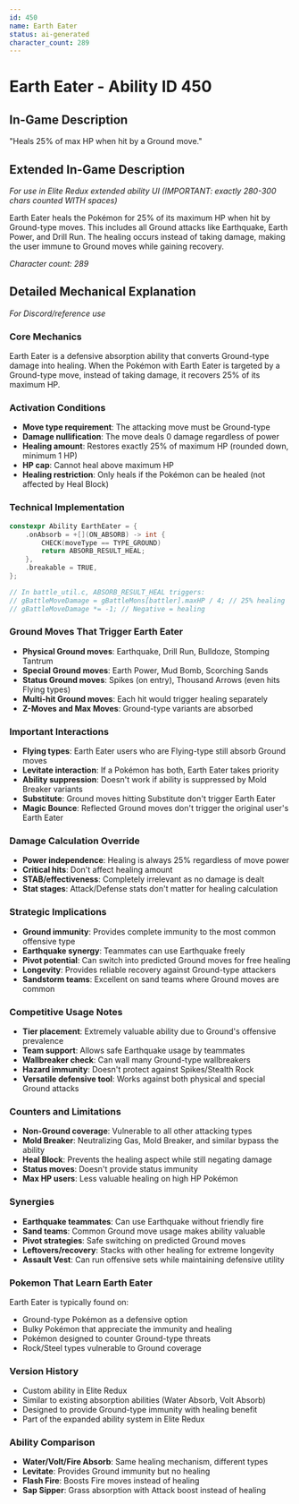 ```yaml
---
id: 450
name: Earth Eater
status: ai-generated
character_count: 289
---
```


# Earth Eater - Ability ID 450

## In-Game Description
"Heals 25% of max HP when hit by a Ground move."

## Extended In-Game Description
*For use in Elite Redux extended ability UI (IMPORTANT: exactly 280-300 chars counted WITH spaces)*

Earth Eater heals the Pokémon for 25% of its maximum HP when hit by Ground-type moves. This includes all Ground attacks like Earthquake, Earth Power, and Drill Run. The healing occurs instead of taking damage, making the user immune to Ground moves while gaining recovery.

*Character count: 289*

## Detailed Mechanical Explanation
*For Discord/reference use*

### Core Mechanics
Earth Eater is a defensive absorption ability that converts Ground-type damage into healing. When the Pokémon with Earth Eater is targeted by a Ground-type move, instead of taking damage, it recovers 25% of its maximum HP.

### Activation Conditions
- **Move type requirement**: The attacking move must be Ground-type
- **Damage nullification**: The move deals 0 damage regardless of power
- **Healing amount**: Restores exactly 25% of maximum HP (rounded down, minimum 1 HP)
- **HP cap**: Cannot heal above maximum HP
- **Healing restriction**: Only heals if the Pokémon can be healed (not affected by Heal Block)

### Technical Implementation
```c
constexpr Ability EarthEater = {
    .onAbsorb = +[](ON_ABSORB) -> int {
        CHECK(moveType == TYPE_GROUND)
        return ABSORB_RESULT_HEAL;
    },
    .breakable = TRUE,
};

// In battle_util.c, ABSORB_RESULT_HEAL triggers:
// gBattleMoveDamage = gBattleMons[battler].maxHP / 4; // 25% healing
// gBattleMoveDamage *= -1; // Negative = healing
```

### Ground Moves That Trigger Earth Eater
- **Physical Ground moves**: Earthquake, Drill Run, Bulldoze, Stomping Tantrum
- **Special Ground moves**: Earth Power, Mud Bomb, Scorching Sands
- **Status Ground moves**: Spikes (on entry), Thousand Arrows (even hits Flying types)
- **Multi-hit Ground moves**: Each hit would trigger healing separately
- **Z-Moves and Max Moves**: Ground-type variants are absorbed

### Important Interactions
- **Flying types**: Earth Eater users who are Flying-type still absorb Ground moves
- **Levitate interaction**: If a Pokémon has both, Earth Eater takes priority
- **Ability suppression**: Doesn't work if ability is suppressed by Mold Breaker variants
- **Substitute**: Ground moves hitting Substitute don't trigger Earth Eater
- **Magic Bounce**: Reflected Ground moves don't trigger the original user's Earth Eater

### Damage Calculation Override
- **Power independence**: Healing is always 25% regardless of move power
- **Critical hits**: Don't affect healing amount
- **STAB/effectiveness**: Completely irrelevant as no damage is dealt
- **Stat stages**: Attack/Defense stats don't matter for healing calculation

### Strategic Implications
- **Ground immunity**: Provides complete immunity to the most common offensive type
- **Earthquake synergy**: Teammates can use Earthquake freely
- **Pivot potential**: Can switch into predicted Ground moves for free healing
- **Longevity**: Provides reliable recovery against Ground-type attackers
- **Sandstorm teams**: Excellent on sand teams where Ground moves are common

### Competitive Usage Notes
- **Tier placement**: Extremely valuable ability due to Ground's offensive prevalence
- **Team support**: Allows safe Earthquake usage by teammates
- **Wallbreaker check**: Can wall many Ground-type wallbreakers
- **Hazard immunity**: Doesn't protect against Spikes/Stealth Rock
- **Versatile defensive tool**: Works against both physical and special Ground attacks

### Counters and Limitations
- **Non-Ground coverage**: Vulnerable to all other attacking types
- **Mold Breaker**: Neutralizing Gas, Mold Breaker, and similar bypass the ability
- **Heal Block**: Prevents the healing aspect while still negating damage
- **Status moves**: Doesn't provide status immunity
- **Max HP users**: Less valuable healing on high HP Pokémon

### Synergies
- **Earthquake teammates**: Can use Earthquake without friendly fire
- **Sand teams**: Common Ground move usage makes ability valuable
- **Pivot strategies**: Safe switching on predicted Ground moves
- **Leftovers/recovery**: Stacks with other healing for extreme longevity
- **Assault Vest**: Can run offensive sets while maintaining defensive utility

### Pokemon That Learn Earth Eater
Earth Eater is typically found on:
- Ground-type Pokémon as a defensive option
- Bulky Pokémon that appreciate the immunity and healing
- Pokémon designed to counter Ground-type threats
- Rock/Steel types vulnerable to Ground coverage

### Version History
- Custom ability in Elite Redux
- Similar to existing absorption abilities (Water Absorb, Volt Absorb)
- Designed to provide Ground-type immunity with healing benefit
- Part of the expanded ability system in Elite Redux

### Ability Comparison
- **Water/Volt/Fire Absorb**: Same healing mechanism, different types
- **Levitate**: Provides Ground immunity but no healing
- **Flash Fire**: Boosts Fire moves instead of healing
- **Sap Sipper**: Grass absorption with Attack boost instead of healing
